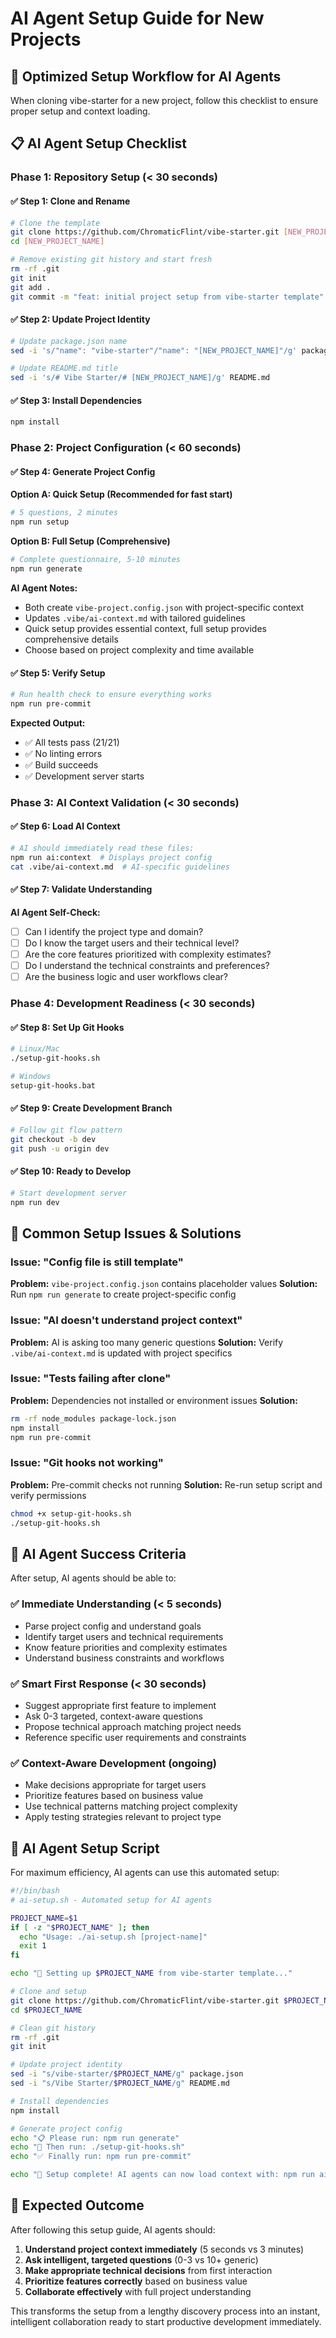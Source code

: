 # AI Agent Setup Guide for New Projects

## 🤖 Optimized Setup Workflow for AI Agents

When cloning vibe-starter for a new project, follow this checklist to ensure proper setup and context loading.

## 📋 AI Agent Setup Checklist

### Phase 1: Repository Setup (< 30 seconds)

#### ✅ **Step 1: Clone and Rename**
```bash
# Clone the template
git clone https://github.com/ChromaticFlint/vibe-starter.git [NEW_PROJECT_NAME]
cd [NEW_PROJECT_NAME]

# Remove existing git history and start fresh
rm -rf .git
git init
git add .
git commit -m "feat: initial project setup from vibe-starter template"
```

#### ✅ **Step 2: Update Project Identity**
```bash
# Update package.json name
sed -i 's/"name": "vibe-starter"/"name": "[NEW_PROJECT_NAME]"/g' package.json

# Update README.md title
sed -i 's/# Vibe Starter/# [NEW_PROJECT_NAME]/g' README.md
```

#### ✅ **Step 3: Install Dependencies**
```bash
npm install
```

### Phase 2: Project Configuration (< 60 seconds)

#### ✅ **Step 4: Generate Project Config**

**Option A: Quick Setup (Recommended for fast start)**
```bash
# 5 questions, 2 minutes
npm run setup
```

**Option B: Full Setup (Comprehensive)**
```bash
# Complete questionnaire, 5-10 minutes
npm run generate
```

**AI Agent Notes:**
- Both create `vibe-project.config.json` with project-specific context
- Updates `.vibe/ai-context.md` with tailored guidelines
- Quick setup provides essential context, full setup provides comprehensive details
- Choose based on project complexity and time available

#### ✅ **Step 5: Verify Setup**
```bash
# Run health check to ensure everything works
npm run pre-commit
```

**Expected Output:**
- ✅ All tests pass (21/21)
- ✅ No linting errors
- ✅ Build succeeds
- ✅ Development server starts

### Phase 3: AI Context Validation (< 30 seconds)

#### ✅ **Step 6: Load AI Context**
```bash
# AI should immediately read these files:
npm run ai:context  # Displays project config
cat .vibe/ai-context.md  # AI-specific guidelines
```

#### ✅ **Step 7: Validate Understanding**
**AI Agent Self-Check:**
- [ ] Can I identify the project type and domain?
- [ ] Do I know the target users and their technical level?
- [ ] Are the core features prioritized with complexity estimates?
- [ ] Do I understand the technical constraints and preferences?
- [ ] Are the business logic and user workflows clear?

### Phase 4: Development Readiness (< 30 seconds)

#### ✅ **Step 8: Set Up Git Hooks**
```bash
# Linux/Mac
./setup-git-hooks.sh

# Windows
setup-git-hooks.bat
```

#### ✅ **Step 9: Create Development Branch**
```bash
# Follow git flow pattern
git checkout -b dev
git push -u origin dev
```

#### ✅ **Step 10: Ready to Develop**
```bash
# Start development server
npm run dev
```

## 🚨 Common Setup Issues & Solutions

### Issue: "Config file is still template"
**Problem:** `vibe-project.config.json` contains placeholder values
**Solution:** Run `npm run generate` to create project-specific config

### Issue: "AI doesn't understand project context"
**Problem:** AI is asking too many generic questions
**Solution:** Verify `.vibe/ai-context.md` is updated with project specifics

### Issue: "Tests failing after clone"
**Problem:** Dependencies not installed or environment issues
**Solution:** 
```bash
rm -rf node_modules package-lock.json
npm install
npm run pre-commit
```

### Issue: "Git hooks not working"
**Problem:** Pre-commit checks not running
**Solution:** Re-run setup script and verify permissions
```bash
chmod +x setup-git-hooks.sh
./setup-git-hooks.sh
```

## 🎯 AI Agent Success Criteria

After setup, AI agents should be able to:

### ✅ **Immediate Understanding (< 5 seconds)**
- Parse project config and understand goals
- Identify target users and technical requirements
- Know feature priorities and complexity estimates
- Understand business constraints and workflows

### ✅ **Smart First Response (< 30 seconds)**
- Suggest appropriate first feature to implement
- Ask 0-3 targeted, context-aware questions
- Propose technical approach matching project needs
- Reference specific user requirements and constraints

### ✅ **Context-Aware Development (ongoing)**
- Make decisions appropriate for target users
- Prioritize features based on business value
- Use technical patterns matching project complexity
- Apply testing strategies relevant to project type

## 📝 AI Agent Setup Script

For maximum efficiency, AI agents can use this automated setup:

```bash
#!/bin/bash
# ai-setup.sh - Automated setup for AI agents

PROJECT_NAME=$1
if [ -z "$PROJECT_NAME" ]; then
  echo "Usage: ./ai-setup.sh [project-name]"
  exit 1
fi

echo "🤖 Setting up $PROJECT_NAME from vibe-starter template..."

# Clone and setup
git clone https://github.com/ChromaticFlint/vibe-starter.git $PROJECT_NAME
cd $PROJECT_NAME

# Clean git history
rm -rf .git
git init

# Update project identity
sed -i "s/vibe-starter/$PROJECT_NAME/g" package.json
sed -i "s/Vibe Starter/$PROJECT_NAME/g" README.md

# Install dependencies
npm install

# Generate project config
echo "📋 Please run: npm run generate"
echo "🔧 Then run: ./setup-git-hooks.sh"
echo "✅ Finally run: npm run pre-commit"

echo "🚀 Setup complete! AI agents can now load context with: npm run ai:context"
```

## 🎉 Expected Outcome

After following this setup guide, AI agents should:

1. **Understand project context immediately** (5 seconds vs 3 minutes)
2. **Ask intelligent, targeted questions** (0-3 vs 10+ generic)
3. **Make appropriate technical decisions** from first interaction
4. **Prioritize features correctly** based on business value
5. **Collaborate effectively** with full project understanding

This transforms the setup from a lengthy discovery process into an instant, intelligent collaboration ready to start productive development immediately.
